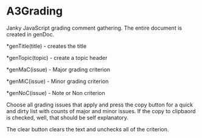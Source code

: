 # A3Grading

Janky JavaScript grading comment gathering. The entire document is created in genDoc. 

*genTitle(title) - creates the title

*genTopic(topic) - create a topic header

*genMaC(issue) - Major grading criterion

*genMiC(issue) - Minor grading criterion

*genNoC(issue) - Note or Non criterion

Choose all grading issues that apply and press the copy button for a quick and dirty list with counts of 
major and minor issues. If the copy to clipbaord is checked, well, that should be self explanatory. 

The clear button clears the text and unchecks all of the criterion. 
